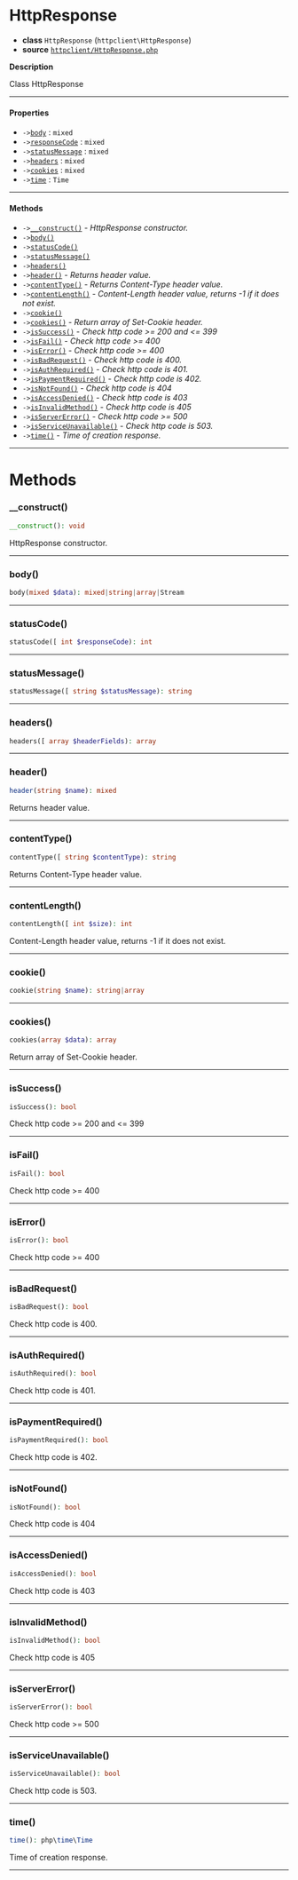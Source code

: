 # HttpResponse

- **class** `HttpResponse` (`httpclient\HttpResponse`)
- **source** [`httpclient/HttpResponse.php`](src-php/httpclient/HttpResponse.php)

**Description**

Class HttpResponse

---

#### Properties

- `->`[`body`](#prop-body) : `mixed`
- `->`[`responseCode`](#prop-responsecode) : `mixed`
- `->`[`statusMessage`](#prop-statusmessage) : `mixed`
- `->`[`headers`](#prop-headers) : `mixed`
- `->`[`cookies`](#prop-cookies) : `mixed`
- `->`[`time`](#prop-time) : `Time`

---

#### Methods

- `->`[`__construct()`](#method-__construct) - _HttpResponse constructor._
- `->`[`body()`](#method-body)
- `->`[`statusCode()`](#method-statuscode)
- `->`[`statusMessage()`](#method-statusmessage)
- `->`[`headers()`](#method-headers)
- `->`[`header()`](#method-header) - _Returns header value._
- `->`[`contentType()`](#method-contenttype) - _Returns Content-Type header value._
- `->`[`contentLength()`](#method-contentlength) - _Content-Length header value, returns -1 if it does not exist._
- `->`[`cookie()`](#method-cookie)
- `->`[`cookies()`](#method-cookies) - _Return array of Set-Cookie header._
- `->`[`isSuccess()`](#method-issuccess) - _Check http code >= 200 and <= 399_
- `->`[`isFail()`](#method-isfail) - _Check http code >= 400_
- `->`[`isError()`](#method-iserror) - _Check http code >= 400_
- `->`[`isBadRequest()`](#method-isbadrequest) - _Check http code is 400._
- `->`[`isAuthRequired()`](#method-isauthrequired) - _Check http code is 401._
- `->`[`isPaymentRequired()`](#method-ispaymentrequired) - _Check http code is 402._
- `->`[`isNotFound()`](#method-isnotfound) - _Check http code is 404_
- `->`[`isAccessDenied()`](#method-isaccessdenied) - _Check http code is 403_
- `->`[`isInvalidMethod()`](#method-isinvalidmethod) - _Check http code is 405_
- `->`[`isServerError()`](#method-isservererror) - _Check http code >= 500_
- `->`[`isServiceUnavailable()`](#method-isserviceunavailable) - _Check http code is 503._
- `->`[`time()`](#method-time) - _Time of creation response._

---
# Methods

<a name="method-__construct"></a>

### __construct()
```php
__construct(): void
```
HttpResponse constructor.

---

<a name="method-body"></a>

### body()
```php
body(mixed $data): mixed|string|array|Stream
```

---

<a name="method-statuscode"></a>

### statusCode()
```php
statusCode([ int $responseCode): int
```

---

<a name="method-statusmessage"></a>

### statusMessage()
```php
statusMessage([ string $statusMessage): string
```

---

<a name="method-headers"></a>

### headers()
```php
headers([ array $headerFields): array
```

---

<a name="method-header"></a>

### header()
```php
header(string $name): mixed
```
Returns header value.

---

<a name="method-contenttype"></a>

### contentType()
```php
contentType([ string $contentType): string
```
Returns Content-Type header value.

---

<a name="method-contentlength"></a>

### contentLength()
```php
contentLength([ int $size): int
```
Content-Length header value, returns -1 if it does not exist.

---

<a name="method-cookie"></a>

### cookie()
```php
cookie(string $name): string|array
```

---

<a name="method-cookies"></a>

### cookies()
```php
cookies(array $data): array
```
Return array of Set-Cookie header.

---

<a name="method-issuccess"></a>

### isSuccess()
```php
isSuccess(): bool
```
Check http code >= 200 and <= 399

---

<a name="method-isfail"></a>

### isFail()
```php
isFail(): bool
```
Check http code >= 400

---

<a name="method-iserror"></a>

### isError()
```php
isError(): bool
```
Check http code >= 400

---

<a name="method-isbadrequest"></a>

### isBadRequest()
```php
isBadRequest(): bool
```
Check http code is 400.

---

<a name="method-isauthrequired"></a>

### isAuthRequired()
```php
isAuthRequired(): bool
```
Check http code is 401.

---

<a name="method-ispaymentrequired"></a>

### isPaymentRequired()
```php
isPaymentRequired(): bool
```
Check http code is 402.

---

<a name="method-isnotfound"></a>

### isNotFound()
```php
isNotFound(): bool
```
Check http code is 404

---

<a name="method-isaccessdenied"></a>

### isAccessDenied()
```php
isAccessDenied(): bool
```
Check http code is 403

---

<a name="method-isinvalidmethod"></a>

### isInvalidMethod()
```php
isInvalidMethod(): bool
```
Check http code is 405

---

<a name="method-isservererror"></a>

### isServerError()
```php
isServerError(): bool
```
Check http code >= 500

---

<a name="method-isserviceunavailable"></a>

### isServiceUnavailable()
```php
isServiceUnavailable(): bool
```
Check http code is 503.

---

<a name="method-time"></a>

### time()
```php
time(): php\time\Time
```
Time of creation response.

---
